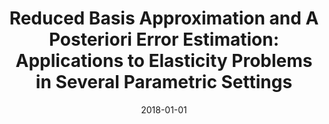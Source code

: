---
title: "Reduced Basis Approximation and A Posteriori Error Estimation: Applications to Elasticity Problems in Several Parametric Settings"
collection: publications
permalink: /publication/2018-01-01-Reduced-Basis-Approximation-and-A-Posteriori-Error-Estimation-Applications-to-Elasticity-Problems-in-Several-Parametric-Settings
date: 2018-01-01
item: 1
venue: 'In the proceedings of Numerical Methods for PDEs: State of the Art Techniques'
paperurl: 'https://doi.org/10.1007/978-3-319-94676-4_8'
authors: 'D. Huynh, F. Pichi, G. Rozza'
pubsource: 'proceeding'
---